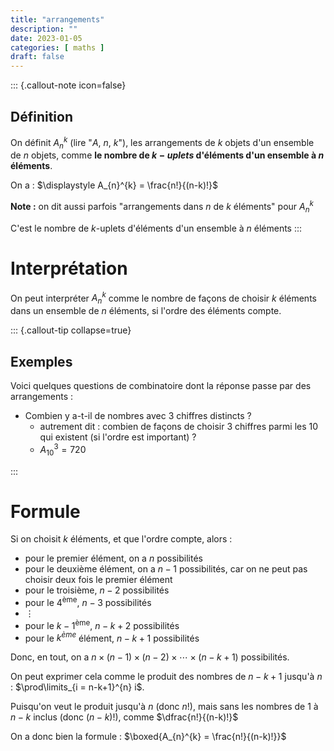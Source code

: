 ```yaml
---
title: "arrangements"
description: ""
date: 2023-01-05
categories: [ maths ]
draft: false
---
```


::: {.callout-note icon=false}
## Définition

On définit $A_{n}^{k}$ (lire "$A$, $n$, $k$"), les arrangements de $k$ objets d'un ensemble de $n$ objets, comme **le nombre de $k-uplets$ d'éléments d'un ensemble à $n$ éléments**.

On a : $\displaystyle A_{n}^{k} = \frac{n!}{(n-k)!}$

**Note :** on dit aussi parfois "arrangements dans $n$ de $k$ éléments" pour $A_{n}^{k}$

C'est le nombre de $k$-uplets d'éléments d'un ensemble à $n$ éléments
:::

# Interprétation

On peut interpréter $A_{n}^{k}$ comme le nombre de façons de choisir $k$ éléments dans un ensemble de $n$ éléments, si l'ordre des éléments compte.

::: {.callout-tip collapse=true}
## Exemples
Voici quelques questions de combinatoire dont la réponse passe par des arrangements :

 - Combien y a-t-il de nombres avec 3 chiffres distincts ?
     - autrement dit : combien de façons de choisir 3 chiffres parmi les 10 qui existent (si l'ordre est important) ?
     - $A_{10}^{3} = 720$

:::

# Formule

Si on choisit $k$ éléments, et que l'ordre compte, alors :

 - pour le premier élément, on a $n$ possibilités
 - pour le deuxième élément, on a $n - 1$ possibilités, car on ne peut pas choisir deux fois le premier élément
 - pour le troisième, $n - 2$ possibilités
 - pour le $4^{\text{ème}}$, $n-3$ possibilités
 - $\vdots$
 - pour le $k-1^{\text{ème}}$, $n-k + 2$ possibilités
 - pour le $k^{ème}$ élément, $n - k + 1$ possibilités

Donc, en tout, on a $n \times (n-1) \times (n-2) \times \cdots \times (n-k+1)$ possibilités.

On peut exprimer cela comme le produit des nombres de $n-k+1$ jusqu'à $n$ : $\prod\limits_{i = n-k+1}^{n} i$.

Puisqu'on veut le produit jusqu'à $n$ (donc $n!$), mais sans les nombres de $1$ à $n-k$ inclus (donc $(n-k)!$), comme $\dfrac{n!}{(n-k)!}$

On a donc bien la formule : $\boxed{A_{n}^{k} = \frac{n!}{(n-k)!}}$


